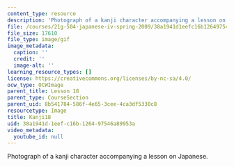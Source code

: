 ```yaml
---
content_type: resource
description: 'Photograph of a kanji character accompanying a lesson on Japanese. '
file: /courses/21g-504-japanese-iv-spring-2009/38a1941d1eefc16b126497546a89953a_Kanji18.gif
file_size: 17610
file_type: image/gif
image_metadata:
  caption: ''
  credit: ''
  image-alt: ''
learning_resource_types: []
license: https://creativecommons.org/licenses/by-nc-sa/4.0/
ocw_type: OCWImage
parent_title: Lesson 18
parent_type: CourseSection
parent_uid: 8b541784-586f-4e65-3cee-4ca3df5330c8
resourcetype: Image
title: Kanji18
uid: 38a1941d-1eef-c16b-1264-97546a89953a
video_metadata:
  youtube_id: null
---
```

Photograph of a kanji character accompanying a lesson on Japanese. 